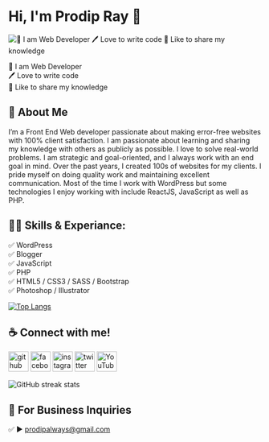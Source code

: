 # Hi, I'm Prodip Ray 👋

![👑 I am Web Developer<br>🖊️ Love to write code<br>🎤 Like to share my knowledge](https://scontent.fjsr8-1.fna.fbcdn.net/v/t39.30808-6/472235963_3909876962606446_4495288791867014567_n.png?stp=dst-png_s960x960&_nc_cat=108&ccb=1-7&_nc_sid=cc71e4&_nc_ohc=lXBQ_DxJwiwQ7kNvgGYzP9a&_nc_zt=23&_nc_ht=scontent.fjsr8-1.fna&_nc_gid=AJJsmeqpRTmFR61q4QdMfz1&oh=00_AYB5-AZRWNNogBre4z2XyYSsBAimJIN9xCTHBTggt9t83Q&oe=6780AF1C)

👑 I am Web Developer<br>🖊️ Love to write code<br>🎤 Like to share my knowledge

## 🚀 About Me

I’m a Front End Web developer passionate about making error-free websites with 100% client satisfaction. I am passionate about learning and sharing my knowledge with others as publicly as possible. I love to solve real-world problems. I am strategic and goal-oriented, and I always work with an end goal in mind. Over the past years, I created 100s of websites for my clients. I pride myself on doing quality work and maintaining excellent communication. Most of the time I work with WordPress but some technologies I enjoy working with include ReactJS, JavaScript as well as PHP.

## 👨‍💻 Skills & Experiance:

✅ WordPress<br>✅ Blogger<br>✅ JavaScript<br>✅ PHP<br>✅ HTML5 / CSS3 / SASS / Bootstrap<br>✅ Photoshop / Illustrator

[![Top Langs](https://github-readme-stats.vercel.app/api/top-langs/?username=prodipalways)](https://github.com/anuraghazra/github-readme-stats)

## ☕ Connect with me!
[<img src='https://cdn.jsdelivr.net/npm/simple-icons@3.0.1/icons/github.svg' alt='github' height='40'>](https://github.com/prodipalways)  [<img src='https://cdn.jsdelivr.net/npm/simple-icons@3.0.1/icons/facebook.svg' alt='facebook' height='40'>](https://www.facebook.com/prodipalways)  [<img src='https://cdn.jsdelivr.net/npm/simple-icons@3.0.1/icons/instagram.svg' alt='instagram' height='40'>](https://www.instagram.com/prodipalways/)  [<img src='https://cdn.jsdelivr.net/npm/simple-icons@3.0.1/icons/twitter.svg' alt='twitter' height='40'>](https://twitter.com/prodipalways)  [<img src='https://cdn.jsdelivr.net/npm/simple-icons@3.0.1/icons/youtube.svg' alt='YouTube' height='40'>](https://www.youtube.com/channel/rkprodip)  

![GitHub streak stats](https://streak-stats.demolab.com/?user=prodipalways)  

## 📧 For Business Inquiries
✅ ► prodipalways@gmail.com

